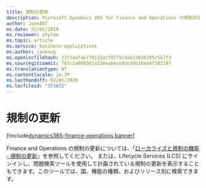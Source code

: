 ```yaml
---
title: 規制の更新
description: Microsoft Dynamics 365 for Finance and Operations の規制の更新
author: JaneA07
ms.date: 02/01/2019
ms.reviewer: shylaw
ms.topic: article
ms.service: business-applications
ms.author: janeaug
ms.openlocfilehash: 21f14afae778132acf8775c4ae236d6285c5b7f3
ms.sourcegitcommit: 783c1a098301a23eeab6ceddc45b1be04f302197
ms.translationtype: HT
ms.contentlocale: ja-JP
ms.lasthandoff: 02/01/2019
ms.locfileid: "373672"
---
```

# <a name="regulatory-updates"></a>規制の更新
[!include[dynamics365-finance-operations banner](../includes/dynamics365-finance-operations.md)]

Finance and Operations の規制の更新については、「[ローカライズと規制の機能 - 規制の更新](https://docs.microsoft.com/dynamics365/unified-operations/financials/localizations/regulatory-updates)」を参照してください。 または、Lifecycle Services (LCS) にサインインし、問題検索ツールを使用して計画されている規制の更新を表示することもできます。このツールでは、国、機能の種類、およびリリース別に検索できます。

